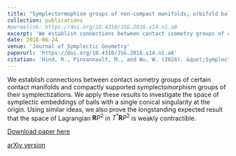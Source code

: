 ```yaml
---
title: "Symplectormophism groups of non-compact manifolds, orbifold balls, and a space of Lagrangians"
collection: publications
#permalink: https://doi.org/10.4310/JSG.2016.v14.n1.a8
excerpt: 'We establish connections between contact isometry groups of certain contact manifolds and compactly supported symplectomorphism groups of their symplectizations.'
date: 2016-06-24
venue: 'Journal of Symplectic Geometry'
paperurl: 'https://doi.org/10.4310/JSG.2016.v14.n1.a8'
citation: 'Hind, R., Pinsonnault, M., and Wu, W. (2024). &quot;Symplectormophism groups of non-compact manifolds, orbifold balls, and a space of Lagrangians.&quot; J. Symplectic Geom.14 (2016), no.1, 203–226.'
---
```

We establish connections between contact isometry groups of certain contact manifolds and compactly supported symplectomorphism groups of their symplectizations. We apply these results to investigate the space of symplectic embeddings of balls with a single conical singularity at the origin. Using similar ideas, we also prove the longstanding expected result that the space of Lagrangian $\mathbf{R}P^2$ in $T^*\mathbf{R}P^2$ is weakly contractible.

[Download paper here](https://doi.org/10.4310/JSG.2016.v14.n1.a8)

[arXiv version](https://arxiv.org/abs/1305.7291)
